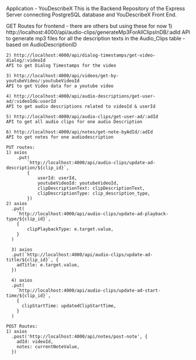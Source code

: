 Application - YouDescribeX
This is the Backend Repository of the Express Server connecting PostgreSQL database and YouDescribeX Front End.

GET Routes for frontend - there are others but using these for now
    1) http://localhost:4000/api/audio-clips/generateMp3ForAllClipsInDB/:adId
    API to generate mp3 files for all the description texts in the Audio_Clips table - based on AudioDescriptionID
    
    2) http://localhost:4000/api/dialog-timestamps/get-video-dialog/:videoId
    API to get Dialog Timestamps for the video

    3) http://localhost:4000/api/videos/get-by-youtubeVideo/:youtubeVideoId
    API to get Video data for a youtube video

    4) http://localhost:4000/api/audio-descriptions/get-user-ad/:videoId&:userId
    API to get audio descriptions related to videoId & userId

    5) http://localhost:4000/api/audio-clips/get-user-ad/:adId
    API to get all audio clips for one audio Description

    6) http://localhost:4000/api/notes/get-note-byAdId/:adId
    API to get notes for one audiodescription

    PUT routes:
    1) axios
        .put(
            `http://localhost:4000/api/audio-clips/update-ad-description/${clip_id}`,
            {
                userId: userId,
                youtubeVideoId: youtubeVideoId,
                clipDescriptionText: clipDescriptionText,
                clipDescriptionType: clip_description_type,
            })
    2) axios
      .put(
        `http://localhost:4000/api/audio-clips/update-ad-playback-type/${clip_id}`,
        {
            clipPlaybackType: e.target.value,
        }
      )

      3) axios
      .put(`http://localhost:4000/api/audio-clips/update-ad-title/${clip_id}`, {
        adTitle: e.target.value,
      })

      4) axios
      .put(
        `http://localhost:4000/api/audio-clips/update-ad-start-time/${clip_id}`,
        {
          clipStartTime: updatedClipStartTime,
        }
      )

    POST Routes:
    1) axios
      .post('http://localhost:4000/api/notes/post-note', {
        adId: videoId,
        notes: currentNoteValue,
      })


